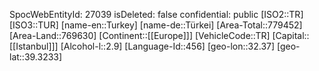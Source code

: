 ﻿---
location: [39.3233,32.37]
type: Country
tags:
- geo/Country
---
SpocWebEntityId: 27039
isDeleted: false
confidential: public
[ISO2::TR]
[ISO3::TUR]
[name-en::Turkey]
[name-de::Türkei]
[Area-Total::779452]
[Area-Land::769630]
[Continent::[[Europe]]]
[VehicleCode::TR]
[Capital::[[Istanbul]]]
[Alcohol-l::2.9]
[Language-Id::456]
[geo-lon::32.37]
[geo-lat::39.3233]

